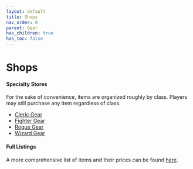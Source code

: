 ```yaml
---
layout: default
title: Shops
nav_order: 0
parent: Gear
has_children: true
has_toc: false
---
```


# Shops

#### Specialty Stores

For the sake of convenience, items are organized roughly by class. Players may still purchase any item regardless of class.

* [Cleric Gear](cleric_gear)
* [Fighter Gear](fighter_gear)
* [Rogue Gear](rogue_gear)
* [Wizard Gear](wizard_gear)

#### Full Listings

A more comprehensive list of items and their prices can be found [here](../../more/items/index).
